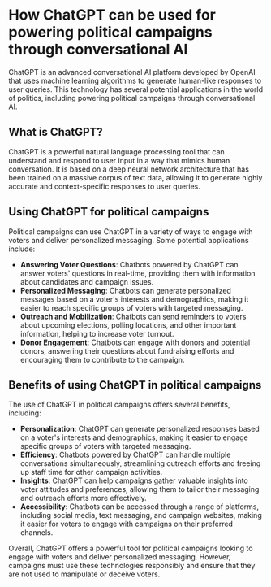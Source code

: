 How ChatGPT can be used for powering political campaigns through conversational AI
====================================================================================================================

ChatGPT is an advanced conversational AI platform developed by OpenAI that uses machine learning algorithms to generate human-like responses to user queries. This technology has several potential applications in the world of politics, including powering political campaigns through conversational AI.

What is ChatGPT?
----------------

ChatGPT is a powerful natural language processing tool that can understand and respond to user input in a way that mimics human conversation. It is based on a deep neural network architecture that has been trained on a massive corpus of text data, allowing it to generate highly accurate and context-specific responses to user queries.

Using ChatGPT for political campaigns
-------------------------------------

Political campaigns can use ChatGPT in a variety of ways to engage with voters and deliver personalized messaging. Some potential applications include:

* **Answering Voter Questions**: Chatbots powered by ChatGPT can answer voters' questions in real-time, providing them with information about candidates and campaign issues.
* **Personalized Messaging**: Chatbots can generate personalized messages based on a voter's interests and demographics, making it easier to reach specific groups of voters with targeted messaging.
* **Outreach and Mobilization**: Chatbots can send reminders to voters about upcoming elections, polling locations, and other important information, helping to increase voter turnout.
* **Donor Engagement**: Chatbots can engage with donors and potential donors, answering their questions about fundraising efforts and encouraging them to contribute to the campaign.

Benefits of using ChatGPT in political campaigns
------------------------------------------------

The use of ChatGPT in political campaigns offers several benefits, including:

* **Personalization**: ChatGPT can generate personalized responses based on a voter's interests and demographics, making it easier to engage specific groups of voters with targeted messaging.
* **Efficiency**: Chatbots powered by ChatGPT can handle multiple conversations simultaneously, streamlining outreach efforts and freeing up staff time for other campaign activities.
* **Insights**: ChatGPT can help campaigns gather valuable insights into voter attitudes and preferences, allowing them to tailor their messaging and outreach efforts more effectively.
* **Accessibility**: Chatbots can be accessed through a range of platforms, including social media, text messaging, and campaign websites, making it easier for voters to engage with campaigns on their preferred channels.

Overall, ChatGPT offers a powerful tool for political campaigns looking to engage with voters and deliver personalized messaging. However, campaigns must use these technologies responsibly and ensure that they are not used to manipulate or deceive voters.
